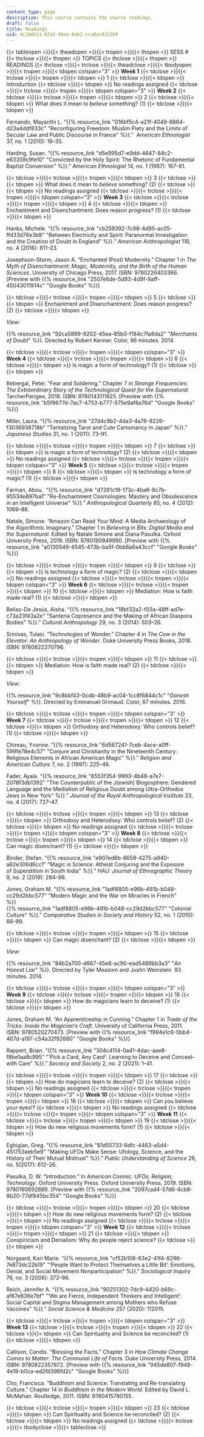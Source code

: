 ```yaml
---
content_type: page
description: This course contains the course readings.
draft: false
title: Readings
uid: 4c1b8511-82a5-46ae-8ab2-cca0ac0322b9
---
```

{{< tableopen >}}{{< theadopen >}}{{< tropen >}}{{< thopen >}}
SESS #
{{< thclose >}}{{< thopen >}}
TOPICS
{{< thclose >}}{{< thopen >}}
READINGS
{{< thclose >}}{{< trclose >}}{{< theadclose >}}{{< tbodyopen >}}{{< tropen >}}{{< tdopen colspan="3" >}}
**Week 1**
{{< tdclose >}}{{< trclose >}}{{< tropen >}}{{< tdopen >}}
1
{{< tdclose >}}{{< tdopen >}}
Introduction
{{< tdclose >}}{{< tdopen >}}
No readings assigned
{{< tdclose >}}{{< trclose >}}{{< tropen >}}{{< tdopen colspan="3" >}}
**Week 2**
{{< tdclose >}}{{< trclose >}}{{< tropen >}}{{< tdopen >}}
2
{{< tdclose >}}{{< tdopen >}}
What does it mean to *believe* something? (1)
{{< tdclose >}}{{< tdopen >}}

Fernando, Mayanthi L. “{{% resource_link "016bf5c4-a21f-4049-8864-d23a4ddf833c" "Reconfiguring Freedom: Muslim Piety and the Limits of Secular Law and Public Discourse in France" %}}.”  *American Ethnologist* 37, no. 1 (2010): 19–35.

Harding, Susan. “{{% resource_link "d5e995d7-e9dd-4647-84c2-e63359c9fe10" "Convicted by the Holy Spirit: The Rhetoric of Fundamental Baptist Conversion" %}}.” *American Ethnologist* 14, no. 1 (1987): 167–81.

{{< tdclose >}}{{< trclose >}}{{< tropen >}}{{< tdopen >}}
3
{{< tdclose >}}{{< tdopen >}}
What does it mean to *believe* something? (2)
{{< tdclose >}}{{< tdopen >}}
No readings assigned
{{< tdclose >}}{{< trclose >}}{{< tropen >}}{{< tdopen colspan="3" >}}
**Week 3**
{{< tdclose >}}{{< trclose >}}{{< tropen >}}{{< tdopen >}}
4
{{< tdclose >}}{{< tdopen >}}
Enchantment and Disenchantment: Does reason progress? (1)
{{< tdclose >}}{{< tdopen >}}

Hanks, Michele. “{{% resource_link "cb259392-7c98-4d95-ac05-ffd33d76e3b8" "Between Electricity and Spirit: Paranormal Investigation and the Creation of Doubt in England" %}}.” *American Anthropologist* 118, no. 4 (2016): 811–23.

Josephson-Storm, Jason A. “Enchanted (Post) Modernity.” Chapter 1 in *The Myth of Disenchantment: Magic, Modernity, and the Birth of the Human Sciences*. University of Chicago Press, 2017. ISBN: ‎9780226403366. \[Preview with {{% resource_link "2507e6de-5d93-4d9f-9aff-45043011914c" "Google Books" %}}\]

{{< tdclose >}}{{< trclose >}}{{< tropen >}}{{< tdopen >}}
5
{{< tdclose >}}{{< tdopen >}}
Enchantment and Disenchantment: Does reason progress? (2)
{{< tdclose >}}{{< tdopen >}}

*View:*

{{% resource_link "92ca5899-9202-45ea-85b0-f184c7fa8da2" "*Merchants of Doubt*" %}}. Directed by Robert Kenner. Color, 96 minutes. 2014.

{{< tdclose >}}{{< trclose >}}{{< tropen >}}{{< tdopen colspan="3" >}}
**Week 4**
{{< tdclose >}}{{< trclose >}}{{< tropen >}}{{< tdopen >}}
6
{{< tdclose >}}{{< tdopen >}}
Is magic a form of technology? (1)
{{< tdclose >}}{{< tdopen >}}

Bebergal, Peter. “Fear and Soldering.” Chapter 7 in *Strange Frequencies: The Extraordinary Story of the Technological Quest for the Supernatural.* TarcherPerigee, 2018. ISBN: ‎9780143111825. \[Preview with {{% resource_link "b5f9677d-7ac7-4753-b777-575e9af8a76d" "Google Books" %}}\]

Miller, Laura. “{{% resource_link "27d4c9b2-4da3-4a76-8226-f3036938718b" "Tantalizing Tarot and Cute Cartomancy in Japan" %}}.” *Japanese Studies* 31, no. 1 (2011): 73–91.

{{< tdclose >}}{{< trclose >}}{{< tropen >}}{{< tdopen >}}
7
{{< tdclose >}}{{< tdopen >}}
Is magic a form of technology? (2)
{{< tdclose >}}{{< tdopen >}}
No readings assigned
{{< tdclose >}}{{< trclose >}}{{< tropen >}}{{< tdopen colspan="3" >}}
**Week 5**
{{< tdclose >}}{{< trclose >}}{{< tropen >}}{{< tdopen >}}
8
{{< tdclose >}}{{< tdopen >}}
Is technology a form of magic? (1)
{{< tdclose >}}{{< tdopen >}}

Farman, Abou.  “{{% resource_link "d7281c19-173c-4ba6-8c7b-9553de897ba1" "Re-Enchantment Cosmologies: Mastery and Obsolescence in an Intelligent Universe" %}}.” *Anthropological Quarterly* 85, no. 4 (2012): 1069–88.

Natale, Simone. “Amazon Can Read Your Mind: A Media Archaeology of the Algorithmic Imaginary.” Chapter 1 in *Believing in Bits: Digital Media and the Supernatural*. Edited by Natale Simone and Diana Pasulka. Oxford University Press, 2019. ISBN: ‎9780190949990. \[Preview with {{% resource_link "a0130549-4545-473b-ba5f-0bb8a6a43ccf" "Google Books" %}}\]

{{< tdclose >}}{{< trclose >}}{{< tropen >}}{{< tdopen >}}
9
{{< tdclose >}}{{< tdopen >}}
Is technology a form of magic? (2)
{{< tdclose >}}{{< tdopen >}}
No readings assigned
{{< tdclose >}}{{< trclose >}}{{< tropen >}}{{< tdopen colspan="3" >}}
**Week 6**
{{< tdclose >}}{{< trclose >}}{{< tropen >}}{{< tdopen >}}
10
{{< tdclose >}}{{< tdopen >}}
Mediation: How is faith made real? (1)
{{< tdclose >}}{{< tdopen >}}

Beliso-De Jesús, Aisha. “{{% resource_link "19bf32a2-f03a-48ff-ad7e-c73a23f43a2e" "Santería Copresence and the Making of African Diaspora Bodies" %}}.” *Cultural Anthropology* 29, no. 3 (2014): 503–26.

Srinivas, Tulasi. “Technologies of Wonder.” Chapter 4 in *The Cow in the Elevator: An Anthropology of Wonder*. Duke University Press Books, 2018. ISBN: ‎9780822370796.

{{< tdclose >}}{{< trclose >}}{{< tropen >}}{{< tdopen >}}
11
{{< tdclose >}}{{< tdopen >}}
Mediation: How is faith made real? (2)
{{< tdclose >}}{{< tdopen >}}

*View:*

{{% resource_link "9c8bbf43-0cdb-48b9-ac04-1cc8f6844c1c" "*Ganesh Yourself*" %}}. Directed by Emmanuel Grimaud. Color, 67 minutes. 2016.

{{< tdclose >}}{{< trclose >}}{{< tropen >}}{{< tdopen colspan="3" >}}
**Week 7**
{{< tdclose >}}{{< trclose >}}{{< tropen >}}{{< tdopen >}}
12
{{< tdclose >}}{{< tdopen >}}
Orthodoxy and Heterodoxy: Who controls belief? (1)
{{< tdclose >}}{{< tdopen >}}

Chireau, Yvonne. “{{% resource_link "6d567241-7ceb-4ace-a0ff-599fe78e4c57" "Conjure and Christianity in the Nineteenth Century: Religious Elements in African American Magic" %}}.” *Religion and American* *Culture* 7, no. 2 (1997): 225–46.

Fader, Ayala. “{{% resource_link "6553f354-9993-4b48-a7e7-2078f3db1392" "The Counterpublic of the J(ewish) Blogosphere: Gendered Language and the Mediation of Religious Doubt among Ultra-Orthodox Jews in New York" %}}.” *Journal of the Royal Anthropological Institute* 23, no. 4 (2017): 727–47.

{{< tdclose >}}{{< trclose >}}{{< tropen >}}{{< tdopen >}}
13
{{< tdclose >}}{{< tdopen >}}
Orthodoxy and Heterodoxy: Who controls belief? (2)
{{< tdclose >}}{{< tdopen >}}
No readings assigned
{{< tdclose >}}{{< trclose >}}{{< tropen >}}{{< tdopen colspan="3" >}}
**Week 8**
{{< tdclose >}}{{< trclose >}}{{< tropen >}}{{< tdopen >}}
14
{{< tdclose >}}{{< tdopen >}}
Can magic disenchant? (1)
{{< tdclose >}}{{< tdopen >}}

Binder, Stefan. “{{% resource_link "e907ed6b-8659-4275-a940-a82e306d6cc1" "Magic is Science: Atheist Conjuring and the Exposure of Superstition in South India" %}}.” *HAU: Journal of Ethnographic Theor*y 9, no. 2 (2019): 284–98.

Jones, Graham M. “{{% resource_link "1adf8805-e96b-491b-b048-cc29d2bbc577" "Modern Magic and the War on Miracles in French" %}}             
{{% resource_link "1adf8805-e96b-491b-b048-cc29d2bbc577" "Colonial Culture" %}}.” *Comparative Studies in Society and History* 52, no. 1 (2010): 66–99.

{{< tdclose >}}{{< trclose >}}{{< tropen >}}{{< tdopen >}}
15
{{< tdclose >}}{{< tdopen >}}
Can magic disenchant? (2)
{{< tdclose >}}{{< tdopen >}}

*View:*

{{% resource_link "84b2a700-d667-45e8-ac90-ead5489bb3a3" "*An Honest Liar*" %}}*.* Directed by Tyler Measom and Justin Weinstein  93 minutes. 2014. 

{{< tdclose >}}{{< trclose >}}{{< tropen >}}{{< tdopen colspan="3" >}}
**Week 9**
{{< tdclose >}}{{< trclose >}}{{< tropen >}}{{< tdopen >}}
16
{{< tdclose >}}{{< tdopen >}}
How do magicians learn to deceive? (1)
{{< tdclose >}}{{< tdopen >}}

Jones, Graham M. “An Apprenticeship in Cunning.” Chapter 1 in *Trade of the Tricks: Inside the Magician’s Craft*. University of California Press, 2011. ISBN: ‎9780520270473. \[Preview with {{% resource_link "f994e1c6-0bb4-467d-a197-c54a32f92880" "Google Books" %}}\]

Rappert, Brian. “{{% resource_link "304c4114-0a41-4dac-aae8-f8be1aa8c995" "‘Pick a Card, Any Card’: Learning to Deceive and Conceal–with Care" %}}.” *Secrecy and Society* 2, no. 2 (2021): 1–41.

{{< tdclose >}}{{< trclose >}}{{< tropen >}}{{< tdopen >}}
17
{{< tdclose >}}{{< tdopen >}}
How do magicians learn to deceive? (2)
{{< tdclose >}}{{< tdopen >}}
No readings assigned
{{< tdclose >}}{{< trclose >}}{{< tropen >}}{{< tdopen colspan="3" >}}
**Week 10**
{{< tdclose >}}{{< trclose >}}{{< tropen >}}{{< tdopen >}}
18
{{< tdclose >}}{{< tdopen >}}
Can you believe your eyes!?
{{< tdclose >}}{{< tdopen >}}
No readings assigned
{{< tdclose >}}{{< trclose >}}{{< tropen >}}{{< tdopen colspan="3" >}}
**Week 11**
{{< tdclose >}}{{< trclose >}}{{< tropen >}}{{< tdopen >}}
19
{{< tdclose >}}{{< tdopen >}}
How do new religious movements form? (1)
{{< tdclose >}}{{< tdopen >}}

Eghigian, Greg. “{{% resource_link "81d55733-8dfc-4463-a5d4-451753aeb5e9" "Making UFOs Make Sense: Ufology, Science, and the History of Their Mutual Mistrust" %}}.” *Public Understanding of Science* 26, no. 5(2017): 612–26.

Pasulka, D. W. “Introduction.” In *American Cosmic: UFOs, Religion, Technology*. Oxford University Press. Oxford University Press, 2019. ISBN: ‎9780190692889. \[Preview with {{% resource_link "2097cad4-57d6-4cb8-8b20-77df845bc354" "Google Books" %}}\]

{{< tdclose >}}{{< trclose >}}{{< tropen >}}{{< tdopen >}}
20
{{< tdclose >}}{{< tdopen >}}
How do new religious movements form? (2)
{{< tdclose >}}{{< tdopen >}}
No readings assigned
{{< tdclose >}}{{< trclose >}}{{< tropen >}}{{< tdopen colspan="3" >}}
**Week 12**
{{< tdclose >}}{{< trclose >}}{{< tropen >}}{{< tdopen >}}
21
{{< tdclose >}}{{< tdopen >}}
Conspiricism and Denialism: Why do people reject science?
{{< tdclose >}}{{< tdopen >}}

Norgaard, Kari Marie. “{{% resource_link "cf52b108-63e2-41f4-8296-7e873dc22b19" "‘People Want to Protect Themselves a Little Bit’: Emotions, Denial, and Social Movement Nonparticipation" %}}.” *Sociological Inquiry* 76, no. 3 (2006): 372–96.

Reich, Jennifer A. “{{% resource_link "90251302-7dc9-4420-b69c-af67e636e7bf" "‘We are Fierce, Independent Thinkers and Intelligent’: Social Capital and Stigma Management among Mothers who Refuse Vaccines" %}}.” *Social Science & Medicine* 257 (2020): 112015.

{{< tdclose >}}{{< trclose >}}{{< tropen >}}{{< tdopen colspan="3" >}}
**Week 13**
{{< tdclose >}}{{< trclose >}}{{< tropen >}}{{< tdopen >}}
22
{{< tdclose >}}{{< tdopen >}}
Can Spirituality and Science be reconciled? (1)
{{< tdclose >}}{{< tdopen >}}

Callison, Candis. “Blessing the Facts.” Chapter 3 in *How Climate Change Comes to Matter: The Communal Life of Facts*. Duke University Press, 2014. ISBN: ‎9780822357872. \[Preview with {{% resource_link "945de807-f948-4e19-b0ca-ed2fd396fd2c" "Google Books" %}}\]

Cho, Francisca. “Buddhism and Science: Translating and Re-translating Culture.” Chapter 14 in *Buddhism in the Modern World*. Edited by David L. McMahan. Routledge, 2011. ISBN: ‎9780415780155.

{{< tdclose >}}{{< trclose >}}{{< tropen >}}{{< tdopen >}}
23
{{< tdclose >}}{{< tdopen >}}
Can Spirituality and Science be reconciled? (2)
{{< tdclose >}}{{< tdopen >}}
No readings assigned
{{< tdclose >}}{{< trclose >}}{{< tbodyclose >}}{{< tableclose >}}